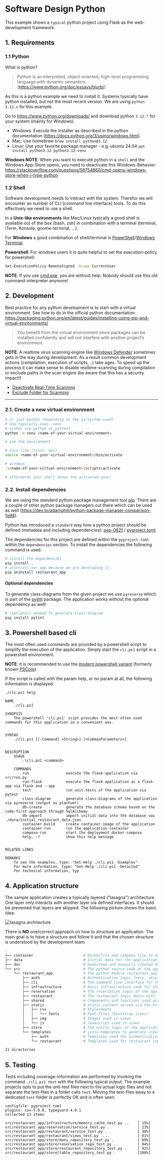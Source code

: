 # Software Design Python
This example shows a `typical` python project using Flask as the web-development framework.

## 1. Requirements

### 1.1 Python
What is python?
> Python is an interpreted, object-oriented, high-level programming language with dynamic semantics. 
(https://www.python.org/doc/essays/blurb/)

As this is a python example we need to install it. Systems typically have python installed, but not the most recent version. We are using `python 3.12.x` for this example.

Go to https://www.python.org/downloads/ and download python `3.12.*` for your system (mainly for Windows).

* Windows: Execute the installer as described in the python documentation (https://docs.python.org/3/using/windows.html).
* Mac: Use homebrew `brew install python@3.12`
* Linux: Use your favorite package manager - e.g. ubuntu 24.04 `apt install python3.12 python3.12-venv`

**Windows NOTE**:  When you want to execute python in a `shell` and the Windows App-Store opens, you need to deactivate this Windows-Behavior: https://stackoverflow.com/questions/58754860/cmd-opens-windows-store-when-i-type-python

### 1.2 Shell
Software development needs to interact with the system. Therefor we will encounter an number of CLI (command line interface) tools. To do this effectively we need to use a shell.

In a **Unix-like environments** like Mac/Linux typically a good shell is available out of the box (bash, zsh) in combination with a terminal (terminal, iTerm, Konsole, gnome-terminal, ...). 

For **Windows** a good combination of shell/terminal is [PowerShell](https://github.com/PowerShell/PowerShell)/[Windows Terminal](https://learn.microsoft.com/en-us/windows/terminal/). 

**Powershell**: For windows users it is quite helpful to set the execution-policy for powershell:

```bash
Set-ExecutionPolicy RemoteSigned -Scope CurrentUser
```

**NOTE**: If you use [cmd.exe](https://en.wikipedia.org/wiki/Cmd.exe), you are without help. Nobody should use this old command-interpreter anymore!

## 2. Development
Best practice for any python development is to start with a virtual environment. See how to do in the official python documentation: https://packaging.python.org/en/latest/guides/installing-using-pip-and-virtual-environments/

> You benefit from the virtual environment since packages can be installed confidently and will not interfere with another project’s environment.

**NOTE**: A realtime virus scanning engine like [Windows Defender](https://www.microsoft.com/en-us/windows/comprehensive-security?r=1) sometimes gets in the way during development. As a result common development actions (compilation, execution of scripts, ..) take ages. To speed up the process it can make sense to disable realtime-scanning during compilation or exclude paths in the scan engine (be aware that this has a security impact!)

- [Deactivate Real-Time Scanning](https://support.microsoft.com/en-us/windows/turn-off-defender-antivirus-protection-in-windows-security-99e6004f-c54c-8509-773c-a4d776b77960)
- [Exclude Folder for Scanning](https://support.microsoft.com/en-us/windows/add-an-exclusion-to-windows-security-811816c0-4dfd-af4a-47e4-c301afe13b26)

<hr/>

### 2.1. Create a new virtual environment

```bash
# or just python (depending on the os/system used)
# one typically uses .venv
# either use python or python3
python -m venv <name-of-your-virtual-environment>

# use the environment

# unix-like (linux, mac)
source <name-of-your-virtual-environment>/bin/activate

# windows
.\<name-of-your-virtual-environment>\Scripts\activate

# afterwards your shell shows the activated venv!
```

### 2.2. Install dependencies
We are using the standard python package management tool [pip](https://packaging.python.org/en/latest/guides/tool-recommendations/#installing-packages). There are a couple of other python package managers out there which can be used as well (https://dev.to/adamghill/python-package-manager-comparison-1g98). 

Python has introduced a `standard` way how a python project should be defined (metadata and including dependencies): [pep-0621](https://peps.python.org/pep-0621/) /  [pyproject.toml](https://packaging.python.org/en/latest/guides/writing-pyproject-toml/#writing-pyproject-toml).

The dependencies for this project are defined within the `pyproject.toml` within the `dependencies` section. To install the dependencies the following command is used.

```bash
# install the dependencies
pip install .
# uninstall our app because we are developing it
pip uninstall restaurant_app
```

#### Optional dependencies
To generate class-diagrams from the given project we use `pyreverse` which is part of the [pylint](https://pylint.pycqa.org/en/latest/pyreverse.html) package. The application works without the optional dependency as well!

```bash
# [optional] needed to generate class-diagram
pip install pylint
```

## 3. Powershell based cli
The most often used commands are provided by a powershell script to simplify the execution of the application. Simply start the `cli.ps1` script in a powershell environment.

**NOTE**: it is recommended to use the [modern powershell variant](https://github.com/PowerShell/PowerShell) (formerly known [PSCore](https://learn.microsoft.com/en-us/powershell/scripting/whats-new/differences-from-windows-powershell?view=powershell-7.4)).

If the script is called with the param help, or no param at all, the following information is displayed:

```
./cli.ps1 help

NAME
    ./cli.ps1

SYNOPSIS
    The powershell 'cli.ps1' scipt provides the most-often used commands for this application in a convenient was.


SYNTAX
    ./cli.ps1 [[-Command] <String>] [<CommonParameters>]


DESCRIPTION
    USAGE
        .\cli.ps1 <command>

    COMMANDS
        run                 execute the flask-application via src/run.py
        run-flask           execute the flask-application as a flask-app via flask and --app
        test                run unit-tests of the application via pytest
        class-diagram       generate class-diagrams of the application via pyreverse (output as plantuml)
        db-create           generate the database schema based on the code-first approach through SqlAlchemy
        db-import           import initial data into the database vai ./data/initial_restaurant_data.json
        container-build     create container-image of the application
        container-run       run the application container
        compose-run         start the deployment docker-compose
        help, -?            show this help message


RELATED LINKS

REMARKS
    To see the examples, type: "Get-Help ./cli.ps1 -Examples"
    For more information, type: "Get-Help ./cli.ps1 -Detailed"
    For technical information, typ
```

## 4. Application structure
The sample application creates a typically layered ("lasagna") architecture. One layer only interacts with another layer via defined interfaces. It should be prevented that layers are skipped. The following picture shows the basic idea:

![lasagna architecture](./doc/lasagna-architecture.excalidraw.svg)


There is **NO** one/correct approach on how to structure an application. The main goal is to have a structure and follow it and that the chosen structure is understood by the development team. 
```bash
.
├── container                       # Dockerfile and compose file to deploy/run the application in production
├── data                            # Initial data for the application; is used by the cli implementation to load data into db
├── doc                             # Generated and manually created documentation as PlantUML and Markdown files
└── src                             # The python source-code of the application
    └── restaurant_app              # The python module restaurant_app holding the application logic
        ├── auth                    # Authentication logic (very, very simple - not usable for any production!)
        ├── cli                     # The command line interface for the application; mainly commands for the database
        ├── infrastructure          # Basic infrastructure code for the application, config/logging/dependency-injection/cache/...
        ├── reservation             # The reservation logic of the application defines how to reserve a table
        ├── restaurant              # The restaurant logic deals with the basic masterdata of a restaurant
        ├── shared                  # Components and functions used across the application (could be util as well)
        ├── static                  # Static content served via the http server
        │   ├── css                 # Stylesheets
        │   │   └── fonts           # Font-files (bootstrap icons)
        │   ├── img                 # Images used in views
        │   └── js                  # Javascript used in views
        ├── store                   # The entity logic of the application using the ORM framework (SqlAlchemy)
        └── templates               # jinja templates to generate views in HTML
            ├── auth                # Templates used for authentication logic (login)
            └── restaurant          # Templates used for restaurant logic

21 directories
```

## 5. Testing
Tests including coverage-information are performed by invoking the command `./cli.ps1 test` with the following typical output. The example projects opts to put the unit-test files next to the actual logic files and not separate the test-files in a folder calls `test`. Moving the test-files away to a dedicated `test` folder is perfectly OK and is often seen.

```
configfile: pyproject.toml
plugins: cov-5.0.0, typeguard-4.0.1
collected 13 items

src/restaurant_app/infrastructure/memory_cache_test.py ..    [ 15%]
src/restaurant_app/reservation/service_test.py .             [ 23%]
src/restaurant_app/restaurant/service_test.py .              [ 30%]
src/restaurant_app/restaurant/views_test.py ....             [ 61%]
src/restaurant_app/store/menu_repository_test.py .           [ 69%]
src/restaurant_app/store/reservation_repo_test.py ..         [ 84%]
src/restaurant_app/store/restaurant_repository_test.py .     [ 92%]
src/restaurant_app/store/table_repository_test.py .          [100%]
```


   